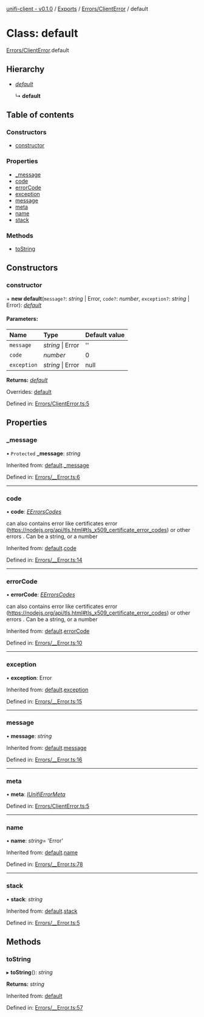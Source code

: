 [unifi-client - v0.1.0](../README.md) / [Exports](../modules.md) / [Errors/ClientError](../modules/errors_clienterror.md) / default

# Class: default

[Errors/ClientError](../modules/errors_clienterror.md).default

## Hierarchy

* [*default*](errors___error.default.md)

  ↳ **default**

## Table of contents

### Constructors

- [constructor](errors_clienterror.default.md#constructor)

### Properties

- [\_message](errors_clienterror.default.md#_message)
- [code](errors_clienterror.default.md#code)
- [errorCode](errors_clienterror.default.md#errorcode)
- [exception](errors_clienterror.default.md#exception)
- [message](errors_clienterror.default.md#message)
- [meta](errors_clienterror.default.md#meta)
- [name](errors_clienterror.default.md#name)
- [stack](errors_clienterror.default.md#stack)

### Methods

- [toString](errors_clienterror.default.md#tostring)

## Constructors

### constructor

\+ **new default**(`message?`: *string* \| Error, `code?`: *number*, `exception?`: *string* \| Error): [*default*](errors_clienterror.default.md)

#### Parameters:

Name | Type | Default value |
:------ | :------ | :------ |
`message` | *string* \| Error | '' |
`code` | *number* | 0 |
`exception` | *string* \| Error | null |

**Returns:** [*default*](errors_clienterror.default.md)

Overrides: [default](errors___error.default.md)

Defined in: [Errors/ClientError.ts:5](https://github.com/thib3113/unifi-client/blob/963dbf0/src/Errors/ClientError.ts#L5)

## Properties

### \_message

• `Protected` **\_message**: *string*

Inherited from: [default](errors___error.default.md).[_message](errors___error.default.md#_message)

Defined in: [Errors/__Error.ts:6](https://github.com/thib3113/unifi-client/blob/963dbf0/src/Errors/__Error.ts#L6)

___

### code

• **code**: [*EErrorsCodes*](../enums/errors_eerrorscodes.eerrorscodes.md)

can also contains error like certificates error (https://nodejs.org/api/tls.html#tls_x509_certificate_error_codes) or other errors . Can be a string, or a number

Inherited from: [default](errors___error.default.md).[code](errors___error.default.md#code)

Defined in: [Errors/__Error.ts:14](https://github.com/thib3113/unifi-client/blob/963dbf0/src/Errors/__Error.ts#L14)

___

### errorCode

• **errorCode**: [*EErrorsCodes*](../enums/errors_eerrorscodes.eerrorscodes.md)

can also contains error like certificates error (https://nodejs.org/api/tls.html#tls_x509_certificate_error_codes) or other errors . Can be a string, or a number

Inherited from: [default](errors___error.default.md).[errorCode](errors___error.default.md#errorcode)

Defined in: [Errors/__Error.ts:10](https://github.com/thib3113/unifi-client/blob/963dbf0/src/Errors/__Error.ts#L10)

___

### exception

• **exception**: Error

Inherited from: [default](errors___error.default.md).[exception](errors___error.default.md#exception)

Defined in: [Errors/__Error.ts:15](https://github.com/thib3113/unifi-client/blob/963dbf0/src/Errors/__Error.ts#L15)

___

### message

• **message**: *string*

Inherited from: [default](errors___error.default.md).[message](errors___error.default.md#message)

Defined in: [Errors/__Error.ts:16](https://github.com/thib3113/unifi-client/blob/963dbf0/src/Errors/__Error.ts#L16)

___

### meta

• **meta**: [*IUnifiErrorMeta*](../interfaces/errors_unifierror.iunifierrormeta.md)

Defined in: [Errors/ClientError.ts:5](https://github.com/thib3113/unifi-client/blob/963dbf0/src/Errors/ClientError.ts#L5)

___

### name

• **name**: *string*= 'Error'

Inherited from: [default](errors___error.default.md).[name](errors___error.default.md#name)

Defined in: [Errors/__Error.ts:78](https://github.com/thib3113/unifi-client/blob/963dbf0/src/Errors/__Error.ts#L78)

___

### stack

• **stack**: *string*

Inherited from: [default](errors___error.default.md).[stack](errors___error.default.md#stack)

Defined in: [Errors/__Error.ts:5](https://github.com/thib3113/unifi-client/blob/963dbf0/src/Errors/__Error.ts#L5)

## Methods

### toString

▸ **toString**(): *string*

**Returns:** *string*

Inherited from: [default](errors___error.default.md)

Defined in: [Errors/__Error.ts:57](https://github.com/thib3113/unifi-client/blob/963dbf0/src/Errors/__Error.ts#L57)
